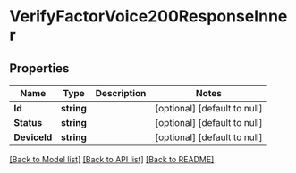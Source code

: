 # VerifyFactorVoice200ResponseInner

## Properties
Name | Type | Description | Notes
------------ | ------------- | ------------- | -------------
**Id** | **string** |  | [optional] [default to null]
**Status** | **string** |  | [optional] [default to null]
**DeviceId** | **string** |  | [optional] [default to null]

[[Back to Model list]](../README.md#documentation-for-models) [[Back to API list]](../README.md#documentation-for-api-endpoints) [[Back to README]](../README.md)


